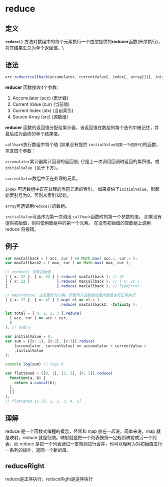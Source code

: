 # reduce

## 定义

**`reduce()`** 方法对数组中的每个元素执行一个由您提供的**reducer**函数(升序执行)，将其结果汇总为单个返回值。\


## 语法

```javascript
arr.reduce(callback(accumulator, currentValue[, index[, array]])[, initialValue])
```

**reducer** 函数接收4个参数:

1. Accumulator (acc) (累计器)
2. Current Value (cur) (当前值)
3. Current Index (idx) (当前索引)
4. Source Array (src) (源数组)

**reducer** 函数的返回值分配给累计器，该返回值在数组的每个迭代中被记住，并最后成为最终的单个结果值。

`callback`执行数组中每个值 (如果没有提供 `initialValue则第一个值除外`)的函数，包含四个参数：

`accumulator`累计器累计回调的返回值; 它是上一次调用回调时返回的累积值，或`initialValue`（见于下方）。

`currentValue`数组中正在处理的元素。

`index` 可选数组中正在处理的当前元素的索引。 如果提供了`initialValue`，则起始索引号为0，否则从索引1起始。

`array`可选调用`reduce()`的数组。

`initialValue`可选作为第一次调用 `callback`函数时的第一个参数的值。 如果没有提供初始值，则将使用数组中的第一个元素。 在没有初始值的空数组上调用 reduce 将报错。

## 例子

```typescript
var maxCallback = ( acc, cur ) => Math.max( acc.x, cur.x );
var maxCallback2 = ( max, cur ) => Math.max( max, cur );

// reduce() 没有初始值
[ { x: 22 }, { x: 42 } ].reduce( maxCallback ); // 42
[ { x: 22 }            ].reduce( maxCallback ); // { x: 22 }
[                      ].reduce( maxCallback ); // TypeError

// map/reduce; 这是更好的方案，即使传入空数组或更大数组也可正常执行
[ { x: 22 }, { x: 42 } ].map( el => el.x )
                        .reduce( maxCallback2, -Infinity );
```

```javascript
let total = [ 0, 1, 2, 3 ].reduce(
  ( acc, cur ) => acc + cur,
  0
); // 和我 6

var initialValue = 0;
var sum = [{x: 1}, {x:2}, {x:3}].reduce(
    (accumulator, currentValue) => accumulator + currentValue.x
    ,initialValue
);

console.log(sum) // logs 6
```

```javascript
var flattened = [[0, 1], [2, 3], [4, 5]].reduce(
  function(a, b) {
    return a.concat(b);
  },
  []
);
// flattened is [0, 1, 2, 3, 4, 5]
```

## 理解

reduce 是一个函数式编程的概念，经常和 map 放在一起说，简单来说，map 就是映射，reduce 就是归纳。映射就是把一个列表按照一定规则映射成另一个列表，而 reduce 是把一个列表通过一定规则进行合并，也可以理解为对初始值进行一系列的操作，返回一个新的值。

## reduceRight

reduce是正序执行，reduceRight是逆序执行

